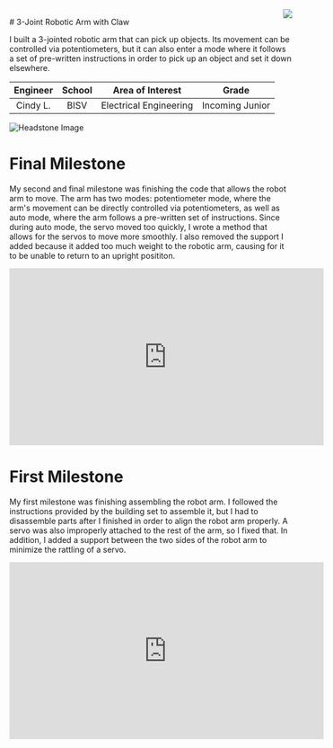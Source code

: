 <img align = "right" src = "https://user-images.githubusercontent.com/93630610/180515604-3aa1e344-9047-42bb-81f5-785e7c99995c.png">
<p align = "left"> # 3-Joint Robotic Arm with Claw

I built a 3-jointed robotic arm that can pick up objects. Its movement can be controlled via potentiometers, but it can also enter a mode where it follows a set of pre-written instructions in order to pick up an object and set it down elsewhere.

| **Engineer** | **School** | **Area of Interest** | **Grade** |
|:--:|:--:|:--:|:--:|
| Cindy L. | BISV | Electrical Engineering | Incoming Junior | </p>

![Headstone Image](https://user-images.githubusercontent.com/93630610/180076692-09a52651-ce25-47d0-995a-c32d05a88228.png)


  
# Final Milestone
My second and final milestone was finishing the code that allows the robot arm to move. The arm has two modes: potentiometer mode, where the arm's movement can be directly controlled via potentiometers, as well as auto mode, where the arm follows a pre-written set of instructions. Since during auto mode, the servo moved too quickly, I wrote a method that allows for the servos to move more smoothly. I also removed the support I added because it added too much weight to the robotic arm, causing for it to be unable to return to an upright posititon.

<center><iframe width="560" height="315" src="https://www.youtube.com/embed/FdlcW692-zw" title="YouTube video player" frameborder="0" allow="accelerometer; autoplay; clipboard-write; encrypted-media; gyroscope; picture-in-picture" allowfullscreen></iframe></center>

# First Milestone
  

My first milestone was finishing assembling the robot arm. I followed the instructions provided by the building set to assemble it, but I had to disassemble parts after I finished in order to align the robot arm properly. A servo was also improperly attached to the rest of the arm, so I fixed that. In addition, I added a support between the two sides of the robot arm to minimize the rattling of a servo.

<center><iframe width="560" height="315" src="https://www.youtube.com/embed/aSILAIQVK5E" title="YouTube video player" frameborder="0" allow="accelerometer; autoplay; clipboard-write; encrypted-media; gyroscope; picture-in-picture" allowfullscreen></iframe></center>
